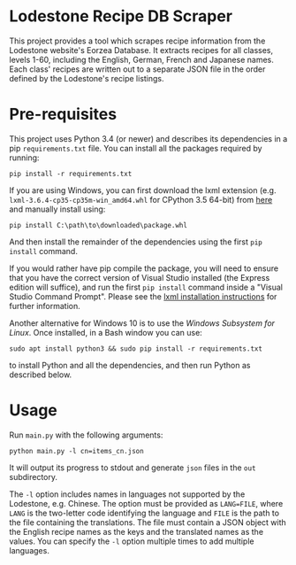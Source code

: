# Lodestone Recipe DB Scraper

This project provides a tool which scrapes recipe information from the Lodestone website's Eorzea Database. It extracts recipes for all classes, levels 1-60, including the English, German, French and Japanese names. Each class' recipes are written out to a separate JSON file in the order defined by the Lodestone's recipe listings.

# Pre-requisites

This project uses Python 3.4 (or newer) and describes its dependencies in a pip `requirements.txt` file. You can install all the packages required by running:

    pip install -r requirements.txt

If you are using Windows, you can first download the lxml extension (e.g. `lxml‑3.6.4‑cp35‑cp35m‑win_amd64.whl` for CPython 3.5 64-bit) from [here](http://www.lfd.uci.edu/~gohlke/pythonlibs/#lxml) and manually install using:

    pip install C:\path\to\downloaded\package.whl

And then install the remainder of the dependencies using the first `pip install` command.

If you would rather have pip compile the package, you will need to ensure that you have the correct version of Visual Studio installed (the Express edition will suffice), and run the first `pip install` command inside a "Visual Studio Command Prompt". Please see the [lxml installation instructions](http://lxml.de/installation.html) for further information.

Another alternative for Windows 10 is to use the _Windows Subsystem for Linux_. Once installed, in a Bash window you can use:

    sudo apt install python3 && sudo pip install -r requirements.txt

to install Python and all the dependencies, and then run Python as described below.

# Usage

Run `main.py` with the following arguments:

    python main.py -l cn=items_cn.json
    
It will output its progress to stdout and generate `json` files in the `out` subdirectory.

The `-l` option includes names in languages not supported by the Lodestone, e.g. Chinese. The option must be provided as `LANG=FILE`, where `LANG` is the two-letter code identifying the language and `FILE` is the path to the file containing the translations. The file must contain a JSON object with the English recipe names as the keys and the translated names as the values. You can specify the `-l` option multiple times to add multiple languages.
